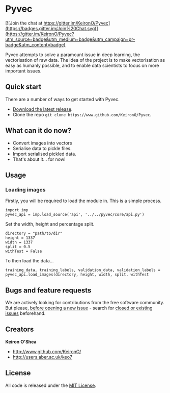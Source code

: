 # Pyvec

[![Join the chat at https://gitter.im/KeironO/Pyvec](https://badges.gitter.im/Join%20Chat.svg)](https://gitter.im/KeironO/Pyvec?utm_source=badge&utm_medium=badge&utm_campaign=pr-badge&utm_content=badge)

Pyvec attempts to solve a paramount issue in deep learning, the vectorisation of raw data. The idea of the project is to make vectorisation as easy as humanly possible, and to enable data scientists to focus on more important issues.

## Quick start

There are a number of ways to get started with Pyvec.

- [Download the latest release](https://github.com/KeironO/Pyvec/archive/master.zip).
- Clone the repo ```git clone https://www.github.com/KeironO/Pyvec```.

## What can it do now?

* Convert images into vectors
* Serialise data to pickle files.
* Import serialised pickled data.
* That's about it... for now!

## Usage

### Loading images

Firstly, you will be required to load the module in. This is a simple process.

```
import imp
pyvec_api = imp.load_source('api', '../../pyvec/core/api.py')
```

Set the width, height and percentage split.

```
directory = "path/to/dir"
height = 1337
width = 1337
split = 0.5
withTest = False
```

To then load the data...

```
training_data, training_labels, validation_data, validation_labels = pyvec_api.load_images(directory, height, width, split, withTest
```

## Bugs and feature requests

We are actively looking for contributions from the free software community. But please, [before opening a new issue](https://github.com/KeironO/Pyvec/issues/new) - search for [closed or existing issues](https://github.com/KeironO/Pyvec/issues) beforehand.

## Creators

**Keiron O'Shea**

* http://www.github.com/KeironO/
* http://users.aber.ac.uk/keo7

## License

All code is released under the [MIT License](https://github.com/KeironO/Pyvec/blob/master/LICENSE).
